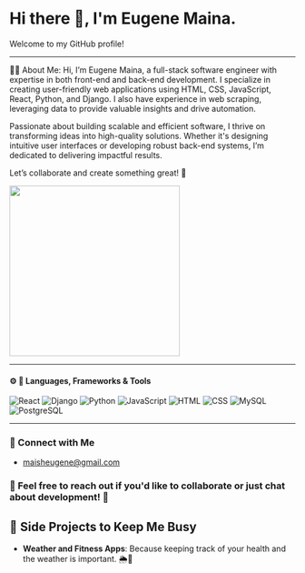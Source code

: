 # Hi there 👋, I'm Eugene Maina.

Welcome to my GitHub profile!

---

🧑‍💻 About Me:
Hi, I’m Eugene Maina, a full-stack software engineer with expertise in both front-end and back-end development. I specialize in creating user-friendly web applications using HTML, CSS, JavaScript, React, Python, and Django. I also have experience in web scraping, leveraging data to provide valuable insights and drive automation.

Passionate about building scalable and efficient software, I thrive on transforming ideas into high-quality solutions. Whether it's designing intuitive user interfaces or developing robust back-end systems, I’m dedicated to delivering impactful results.

Let’s collaborate and create something great! 🚀
<div style="display: flex; gap: 10px;">
  <img src="https://i.pinimg.com/originals/81/17/8b/81178b47a8598f0c81c4799f2cdd4057.gif" width="300" />
</div>


---

#### ⚙ 🔧 Languages, Frameworks & Tools

![React](https://img.shields.io/badge/React-61DAFB?style=for-the-badge&logo=react&logoColor=black)
![Django](https://img.shields.io/badge/Django-092E20?style=for-the-badge&logo=django&logoColor=white)
![Python](https://img.shields.io/badge/Python-3776AB?style=for-the-badge&logo=python&logoColor=white)
![JavaScript](https://img.shields.io/badge/JavaScript-F7DF1E?style=for-the-badge&logo=javascript&logoColor=black)
![HTML](https://img.shields.io/badge/HTML-E34F26?style=for-the-badge&logo=html5&logoColor=white)
![CSS](https://img.shields.io/badge/CSS-1572B6?style=for-the-badge&logo=css3&logoColor=white)
![MySQL](https://img.shields.io/badge/MySQL-4479A1?style=for-the-badge&logo=mysql&logoColor=white)
![PostgreSQL](https://img.shields.io/badge/PostgreSQL-336791?style=for-the-badge&logo=postgresql&logoColor=white)


---

### 🔗 Connect with Me

- [maisheugene@gmail.com](maisheugene@gmail.com)

### 💬 Feel free to reach out if you'd like to collaborate or just chat about development! 🤖


## 🎯 Side Projects to Keep Me Busy
- **Weather and Fitness Apps**: Because keeping track of your health and the weather is important. 🌦️💪


